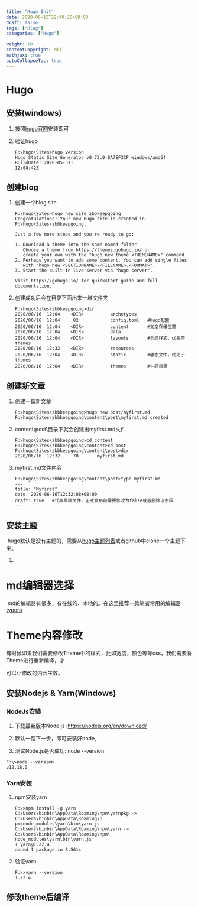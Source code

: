 ```yaml
---
title: "Hugo Init"
date: 2020-06-15T22:49:20+08:00
draft: false
tags: ["Blog"]
categories: ["Hugo"]

weight: 10
contentCopyright: MIT
mathjax: true
autoCollapseToc: true
---
```




# Hugo

## 安装(windows)

1. 按照[hugo官网](https://gohugo.io/getting-started/installing/#windows)安装即可

2. 验证hugo

   ```
   F:\hugo\Sites>hugo version
   Hugo Static Site Generator v0.72.0-8A7EF3CF windows/amd64 BuildDate: 2020-05-31T
   12:08:42Z		
   ```

## 创建blog

1. 创建一个blog site

   ```
   F:\hugo\Sites>hugo new site zbbkeepgoing
   Congratulations! Your new Hugo site is created in F:\hugo\Sites\zbbkeepgoing.
   
   Just a few more steps and you're ready to go:
   
   1. Download a theme into the same-named folder.
      Choose a theme from https://themes.gohugo.io/ or
      create your own with the "hugo new theme <THEMENAME>" command.
   2. Perhaps you want to add some content. You can add single files
      with "hugo new <SECTIONNAME>\<FILENAME>.<FORMAT>".
   3. Start the built-in live server via "hugo server".
   
   Visit https://gohugo.io/ for quickstart guide and full documentation.
   ```

2. 创建成功后会在目录下面出来一堆文件夹

   ```
   F:\hugo\Sites\zbbkeepgoing>dir
   2020/06/16  12:04    <DIR>          archetypes
   2020/06/16  12:04     82            config.toml   #hugo配置
   2020/06/16  12:04    <DIR>          content       #文章存储位置
   2020/06/16  12:04    <DIR>          data      
   2020/06/16  12:04    <DIR>          layouts       #全局样式，优先于themes
   2020/06/16  12:32    <DIR>          resources
   2020/06/16  12:04    <DIR>          static        #静态文件，优先于themes
   2020/06/16  12:04    <DIR>          themes        #主题目录
   ```

##  创建新文章

1. 创建一篇新文章

   ```
   F:\hugo\Sites\zbbkeepgoing>hugo new post/myfirst.md
   F:\hugo\Sites\zbbkeepgoing\content\post\myfirst.md created
   ```

2. content\post\目录下就会创建出myfirst.md文件

   ```
   F:\hugo\Sites\zbbkeepgoing>cd content
   F:\hugo\Sites\zbbkeepgoing\content>cd post
   F:\hugo\Sites\zbbkeepgoing\content\post>dir
   2020/06/16  12:32     70       myfirst.md
   ```

3. myfirst.md文件内容

   ```
   F:\hugo\Sites\zbbkeepgoing\content\post>type myfirst.md
   ---
   title: "Myfirst"
   date: 2020-06-16T12:32:08+08:00
   draft: true   #代表草稿文件，正式发布前需要修改为false或者删除该字段
   ---
   ```

## 安装主题

​		hugo默认是没有主题的，需要从[hugo主题列表](https://themes.gohugo.io/)或者github中clone一个主题下来。

1. ​	

# md编辑器选择

​		md的编辑器有很多，有在线的、本地的。在这里推荐一款笔者常用的编辑器[typora](https://www.typora.io/)

# Theme内容修改

​		有时候如果我们需要修改Theme中的样式，比如宽度，颜色等等css，我们需要将Theme进行重新编译，才

可以让修改的内容生效。

## 安装Nodejs & Yarn(Windows)

### NodeJs安装

1. 下载最新版本Node.js :https://nodejs.org/en/download/

2. 默认一路下一步，即可安装好node,

3. 测试Node.js是否成功: node --version
 ```
F:\>node --version
v12.18.0
 ```

### Yarn安装

1. npm安装yarn

   ```
   F:\>npm install -g yarn
   C:\Users\binbin\AppData\Roaming\npm\yarnpkg -> C:\Users\binbin\AppData\Roaming\n
   pm\node_modules\yarn\bin\yarn.js
   C:\Users\binbin\AppData\Roaming\npm\yarn -> C:\Users\binbin\AppData\Roaming\npm\
   node_modules\yarn\bin\yarn.js
   + yarn@1.22.4
   added 1 package in 8.561s
   ```

2. 验证yarn

   ```
   F:\>yarn --version
   1.22.4
   ```

## 修改theme后编译

​	
